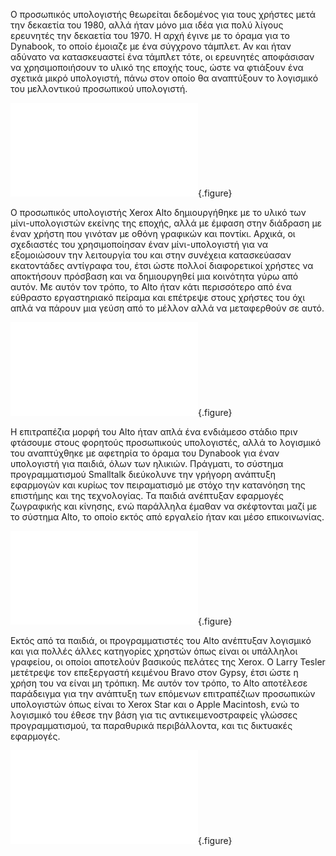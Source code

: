 
Ο προσωπικός υπολογιστής θεωρείται δεδομένος για τους χρήστες μετά την δεκαετία του 1980, αλλά ήταν μόνο μια ιδέα για πολύ λίγους ερευνητές την δεκαετία του 1970. Η αρχή έγινε με το όραμα για το Dynabook, το οποίο έμοιαζε με ένα σύγχρονο τάμπλετ. Αν και ήταν αδύνατο να κατασκευαστεί ένα τάμπλετ τότε, οι ερευνητές αποφάσισαν να χρησιμοποιήσουν το υλικό της εποχής τους, ώστε να φτιάξουν ένα σχετικά μικρό υπολογιστή, πάνω στον οποίο θα αναπτύξουν το λογισμικό του μελλοντικού προσωπικού υπολογιστή.

![](nova.md){.figure}

Ο προσωπικός υπολογιστής Xerox Alto δημιουργήθηκε με το υλικό των μίνι-υπολογιστών εκείνης της εποχής, αλλά με έμφαση στην διάδραση με έναν χρήστη που γινόταν με οθόνη γραφικών και ποντίκι. Αρχικά, οι σχεδιαστές του χρησιμοποίησαν έναν μίνι-υπολογιστή για να εξομοιώσουν την λειτουργία του και στην συνέχεια κατασκεύασαν εκατοντάδες αντίγραφα του, έτσι ώστε πολλοί διαφορετικοί χρήστες να αποκτήσουν πρόσβαση και να δημιουργηθεί μια κοινότητα γύρω από αυτόν. Με αυτόν τον τρόπο, το
Alto ήταν κάτι περισσότερο από ένα εύθραστο εργαστηριακό πείραμα και επέτρεψε στους χρήστες του όχι απλά να πάρουν μια γεύση από το μέλλον αλλά να μεταφερθούν σε αυτό.

![](xerox-alto.md){.figure}

Η επιτραπέζια μορφή του Alto ήταν απλά ένα ενδιάμεσο στάδιο πριν φτάσουμε στους φορητούς προσωπικούς υπολογιστές, αλλά το λογισμικό του αναπτύχθηκε με αφετηρία το όραμα του Dynabook για έναν υπολογιστή για παιδιά, όλων των ηλικιών. Πράγματι, το σύστημα προγραμματισμού Smalltalk διεύκολυνε την γρήγορη ανάπτυξη εφαρμογών και κυρίως τον πειραματισμό με στόχο την κατανόηση της επιστήμης και της τεχνολογίας. Τα παιδιά ανέπτυξαν εφαρμογές ζωγραφικής και κίνησης, ενώ παράλληλα έμαθαν να
σκέφτονται μαζί με το σύστημα Alto, το οποίο εκτός από εργαλείο ήταν και μέσο επικοινωνίας.

![](children-alto.md){.figure}

Εκτός από τα παιδιά, οι προγραμματιστές του Alto ανέπτυξαν λογισμικό και για πολλές άλλες κατηγορίες χρηστών όπως είναι οι υπάλληλοι γραφείου, οι οποίοι αποτελούν βασικούς πελάτες της Xerox. Ο Larry Tesler μετέτρεψε τον επεξεργαστή κειμένου Bravo στον Gypsy, έτσι ώστε η χρήση του να είναι μη τρόπικη. Με αυτόν τον τρόπο, το Alto αποτέλεσε παράδειγμα για την ανάπτυξη των επόμενων επιτραπέζιων προσωπικών υπολογιστών όπως είναι το Xerox Star και ο Apple Macintosh, ενώ το
λογισμικό του έθεσε την βάση για τις αντικειμενοστραφείς γλώσσες προγραμματισμού, τα παραθυρικά περιβάλλοντα, και τις δικτυακές εφαρμογές.

![](xerox-bravo.md){.figure}
